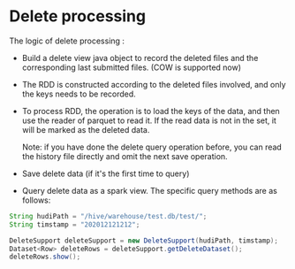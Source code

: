 # Delete processing

The logic of delete processing :

* Build a delete view java object to record the deleted files and the corresponding last submitted files. (COW is supported now)

* The RDD is constructed according to the deleted files involved, and only the keys needs to be recorded.

* To process RDD, the operation is to load the keys of the data, and then use the reader of parquet to read it. If the read data is not in the set, it will be marked as the deleted data.

    Note: if you have done the delete query operation before, you can read the history file directly and omit the next save operation.

* Save delete data (if it's the first time to query)

* Query delete data as a spark view. The specific query methods are as follows:

```java
String hudiPath = "/hive/warehouse/test.db/test/";
String timstamp = "202012121212";

DeleteSupport deleteSupport = new DeleteSupport(hudiPath, timstamp);
Dataset<Row> deleteRows = deleteSupport.getDeleteDataset();
deleteRows.show();
```